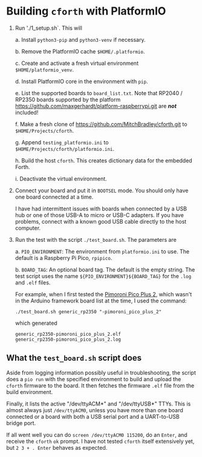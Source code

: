 # Building `cforth` with PlatformIO

1. Run './1_setup.sh`. This will

    a. Install `python3-pip` and `python3-venv` if necessary.

    b. Remove the PlatformIO cache `$HOME/.platformio`.

    c. Create and activate a fresh virtual environment `$HOME/platformio_venv`.

    d. Install PlatformIO core in the environment with `pip`.

    e. List the supported boards to `board_list.txt`. Note that RP2040 / RP2350 boards
supported by the platform <https://github.com/maxgerhardt/platform-raspberrypi.git>
are ***not*** included!

    f. Make a fresh clone of <https://github.com/MitchBradley/cforth.git> to
`$HOME/Projects/cforth`.

    g. Append `testing_platformio.ini` to `$HOME/Projects/cforth/platformio.ini`.

    h. Build the host `cforth`. This creates dictionary data for the embedded Forth.

    i. Deactivate the virtual environment.

3.  Connect your board and put it in `BOOTSEL` mode. You should only
    have one board connected at a time.

    I have had intermittent issues with boards when connected by a USB
    hub or one of those USB-A to micro or USB-C adapters. If you have
    problems, connect with a known good USB cable directly to the host
    computer.

4.  Run the test with the script `./test_board.sh`. The parameters are

    a.  `PIO_ENVIRONMENT`: The environment from `platformio.ini` to
        use. The default is a Raspberry Pi Pico, `rpipico`.

    b.  `BOARD_TAG`: An optional board tag. The default is the empty
        string. The test script uses the name
        `${PIO_ENVIRONMENT}${BOARD_TAG}` for the `.log` and `.elf`
        files.

    For example, when I first tested the [Pimoroni Pico Plus
    2](https://shop.pimoroni.com/products/pimoroni-pico-plus-2?variant=42092668289107),
    which wasn't in the Arduino framework board list at the time, I used the
    command:

    ```
    ./test_board.sh generic_rp2350 "-pimoroni_pico_plus_2"
    ```

    which generated

    ```
    generic_rp2350-pimoroni_pico_plus_2.elf
    generic_rp2350-pimoroni_pico_plus_2.log
    ```

## What the `test_board.sh` script does

Aside from logging information possibly useful in troubleshooting, the
script does a `pio run` with the specified environment to build and
upload the `cforth` firmware to the board. It then fetches the firmware
`.elf` file from the build environment.

Finally, it lists the active "/dev/ttyACM*" and "/dev/ttyUSB*" TTYs.
This is almost always just `/dev/ttyACM0`, unless you have more than
one board connected or a board with both a USB serial port and a
UART-to-USB bridge port.

If all went well you can do `screen /dev/ttyACM0 115200`, do an
`Enter`, and receive the `cforth` `ok` prompt. I have not tested
`cforth` itself extensively yet, but `2 3 + . Enter` behaves as expected.
